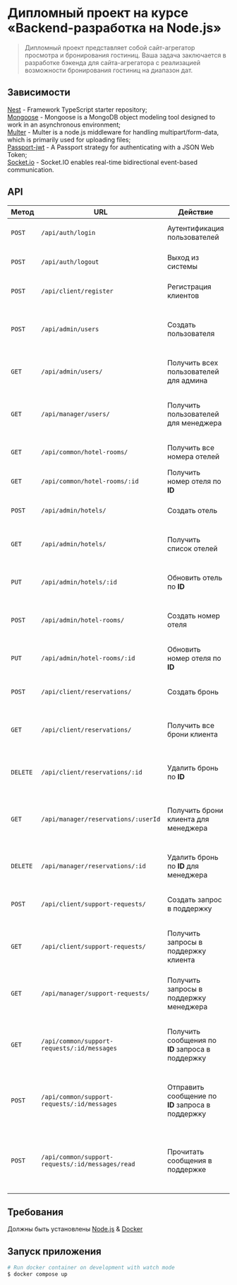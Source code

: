 # Дипломный проект на курсе «Backend-разработка на Node.js»

> Дипломный проект представляет собой сайт-агрегатор просмотра и бронирования гостиниц. Ваша задача заключается в разработке бэкенда для сайта-агрегатора с реализацией возможности бронирования гостиниц на диапазон дат.

## Зависимости
[Nest](https://github.com/nestjs/nest) - Framework TypeScript starter repository; \
[Mongoose](https://www.npmjs.com/package/mongoose) - Mongoose is a MongoDB object modeling tool designed to work in an asynchronous environment; \
[Multer](https://www.npmjs.com/package/multer) - Multer is a node.js middleware for handling multipart/form-data, which is primarily used for uploading files; \
[Passport-jwt](https://www.npmjs.com/package/passport-jwt) - A Passport strategy for authenticating with a JSON Web Token; \
[Socket.io](https://www.npmjs.com/package/socket.io) - Socket.IO enables real-time bidirectional event-based communication.

## API
Метод | URL | Действие | Комментарий
--- | --- | --- | ---
`POST` | `/api/auth/login` | Аутентификация пользователей | Доступно только не аутентифицированным пользователям
`POST` | `/api/auth/logout` | Выход из системы | Доступно только аутентифицированным пользователям
`POST` | `/api/client/register` | Регистрация клиентов | Позволяет создать пользователя с ролью `client` в системе
`POST` | `/api/admin/users` | Создать пользователя | Позволяет пользователю с ролью `admin` создать пользователя в системе
`GET` | `/api/admin/users/` | Получить всех пользователей для админа | Позволяет пользователю с ролью `admin` получить массив всех пользователей
`GET` | `/api/manager/users/` | Получить пользователей для менеджера | Позволяет пользователю с ролью `manager` получить массив всех пользователей
`GET` | `/api/common/hotel-rooms/` | Получить все номера отелей | Поиск номеров отелей с фильтрацией по параметрам
`GET` | `/api/common/hotel-rooms/:id` | Получить номер отеля по **ID** | Получение информации о номере отеля по его **ID**
`POST` | `/api/admin/hotels/` | Создать отель | Позволяет пользователю с ролью `admin` создать отель
`GET` | `/api/admin/hotels/` | Получить список отелей | Позволяет пользователю с ролью `admin` получить массив всех отелей
`PUT` | `/api/admin/hotels/:id` | Обновить отель по **ID** | Позволяет пользователю с ролью `admin` обновить отель по его **ID**
`POST` | `/api/admin/hotel-rooms/` | Создать номер отеля | Позволяет пользователю с ролью `admin` создать номер отеля
`PUT` | `/api/admin/hotel-rooms/:id` | Обновить номер отеля по **ID** | Позволяет пользователю с ролью `admin` обновить номер отеля по его **ID**
`POST` | `/api/client/reservations/` | Создать бронь | Позволяет пользователю с ролью `client` создать бронь
`GET` | `/api/client/reservations/` | Получить все брони клиента | Позволяет пользователю с ролью `client` получить массив всех своих бронирований
`DELETE` | `/api/client/reservations/:id` | Удалить бронь по **ID** | Позволяет пользователю с ролью `client` удалить бронь по ее **ID**
`GET` | `/api/manager/reservations/:userId` | Получить брони клиента для менеджера | Позволяет пользователю с ролью `manager` получить массив всех бронирований клиента по его **ID**
`DELETE` | `/api/manager/reservations/:id` | Удалить бронь по **ID** для менеджера | Позволяет пользователю с ролью `manager` удалить бронь по ее **ID**
`POST` | `/api/client/support-requests/` | Создать запрос в поддержку | Позволяет пользователю с ролью `client` создать запрос в поддержку
`GET` | `/api/client/support-requests/` | Получить запросы в поддержку клиента | Позволяет пользователю с ролью `client` получить массив всех своих запросов в поддержку
`GET` | `/api/manager/support-requests/` | Получить запросы в поддержку менеджера | Позволяет пользователю с ролью `manager` получить массив всех запросов в поддержку
`GET` | `/api/common/support-requests/:id/messages` | Получить сообщения по **ID** запроса в поддержку | Позволяет пользователю с ролью `manager` или `client` получить массив всех сообщений по **ID** запроса в поддержку
`POST` | `/api/common/support-requests/:id/messages` | Отправить сообщение по **ID** запроса в поддержку | Позволяет пользователю с ролью `manager` или `client` отправить сообщение по **ID** запроса в поддержку
`POST` | `/api/common/support-requests/:id/messages/read` | Прочитать сообщения в поддержке | Позволяет пользователю с ролью `manager` или `client` отметить сообщение или сообщения как прочтенные по **ID** запроса в поддержку

## Требования
Должны быть установлены [Node.js](https://nodejs.org/) & [Docker](https://www.docker.com)

## Запуск приложения
```bash
# Run docker container on development with watch mode
$ docker compose up
```